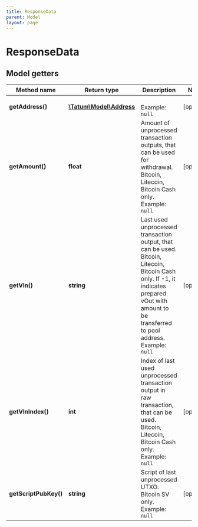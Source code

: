 ```yaml
---
title: ResponseData
parent: Model
layout: page
---
```


# ResponseData

## Model getters

Method name | Return type | Description | Notes
------------ | ------------- | ------------- | -------------
**getAddress()** | [**\Tatum\Model\Address**](../Address) |  <br>Example: `null` | [optional]
**getAmount()** | **float** | Amount of unprocessed transaction outputs, that can be used for withdrawal. Bitcoin, Litecoin, Bitcoin Cash only. <br>Example: `null` | [optional]
**getVIn()** | **string** | Last used unprocessed transaction output, that can be used. Bitcoin, Litecoin, Bitcoin Cash only. If -1, it indicates prepared vOut with amount to be transferred to pool address. <br>Example: `null` | [optional]
**getVInIndex()** | **int** | Index of last used unprocessed transaction output in raw transaction, that can be used. Bitcoin, Litecoin, Bitcoin Cash only. <br>Example: `null` | [optional]
**getScriptPubKey()** | **string** | Script of last unprocessed UTXO. Bitcoin SV only. <br>Example: `null` | [optional]

